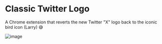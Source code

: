 # Classic Twitter Logo

A Chrome extension that reverts the new Twitter "X" logo back to the iconic bird icon (Larry) 😅

![image](https://github.com/niclm/classic-twitter-logo/assets/20701744/13e37228-d5e6-49db-9bd5-1d40bd02bcb8)

